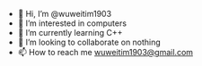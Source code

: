 
- 👋 Hi, I’m @wuweitim1903
- 👀 I’m interested in computers
- 🌱 I’m currently learning C++
- 💞️ I’m looking to collaborate on nothing
- 📫 How to reach me wuweitim1903@gmail.com

<!---
wuweitim1903/wuweitim1903 is a ✨ special ✨ repository because its `README.md` (this file) appears on your GitHub profile.
You can click the Preview link to take a look at your changes.
--->

